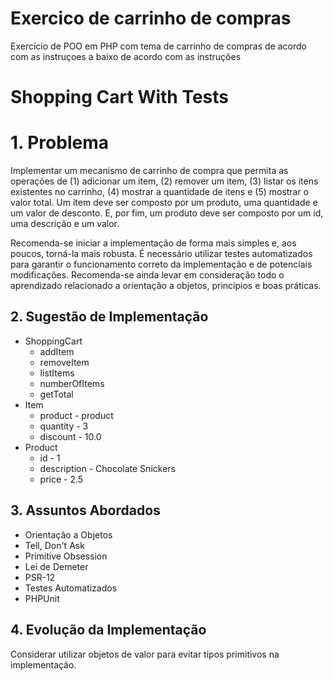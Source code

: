 # Exercico de carrinho de compras
Exercício de POO em PHP com tema de carrinho de compras de acordo com as instruçoes a baixo de acordo com as instruções

# Shopping Cart With Tests

# 1. Problema

Implementar um mecanismo de carrinho de compra que permita as operações de (1) adicionar um item, (2) remover um item, (3) listar os itens existentes no carrinho, (4) mostrar a quantidade de itens e (5) mostrar o valor total. Um item deve ser composto por um produto, uma quantidade e um valor de desconto. E, por fim, um produto deve ser composto por um id, uma descrição e um valor.

Recomenda-se iniciar a implementação de forma mais simples e, aos poucos, torná-la mais robusta. É necessário utilizar testes automatizados para garantir o funcionamento correto da implementação e de potenciais modificações. Recomenda-se ainda levar em consideração todo o aprendizado relacionado a orientação a objetos, princípios e boas práticas.

## 2. Sugestão de Implementação

- ShoppingCart
    - addItem
    - removeItem
    - listItems
    - numberOfItems
    - getTotal
- Item
    - product - product
    - quantity - 3
    - discount - 10.0
- Product
    - id - 1
    - description - Chocolate Snickers
    - price - 2.5

## 3. Assuntos Abordados

* Orientação a Objetos
* Tell, Don't Ask
* Primitive Obsession
* Lei de Demeter
* PSR-12
* Testes Automatizados
* PHPUnit

## 4. Evolução da Implementação

Considerar utilizar objetos de valor para evitar tipos primitivos na implementação.
